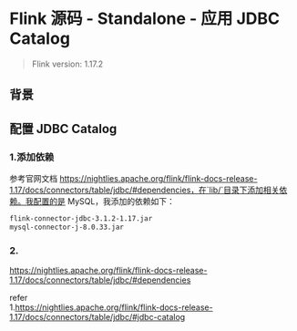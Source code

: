 # Flink 源码 - Standalone - 应用 JDBC Catalog                

>Flink version: 1.17.2       

## 背景  

## 配置 JDBC Catalog   

### 1.添加依赖   
参考官网文档 https://nightlies.apache.org/flink/flink-docs-release-1.17/docs/connectors/table/jdbc/#dependencies，在`lib/`目录下添加相关依赖。我配置的是 MySQL，我添加的依赖如下：   
```bash
flink-connector-jdbc-3.1.2-1.17.jar
mysql-connector-j-8.0.33.jar
```

### 2.   



https://nightlies.apache.org/flink/flink-docs-release-1.17/docs/connectors/table/jdbc/#dependencies    



refer       
1.https://nightlies.apache.org/flink/flink-docs-release-1.17/docs/connectors/table/jdbc/#jdbc-catalog     
